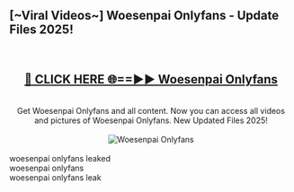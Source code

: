 <h2>[~Viral Videos~] Woesenpai Onlyfans - Update Files 2025!</h2>
<br>
<div align="center">
<h2><a href="https://betterlinks.top/A2PfLJ" rel="nofollow">🔴 CLICK HERE 🌐==►► Woesenpai Onlyfans</a></h2>
<br>
Get Woesenpai Onlyfans and all content. Now you can access all videos and pictures of Woesenpai Onlyfans. New Updated Files 2025!
<br>
<br>
<a href="https://betterlinks.top/A2PfLJ" rel="nofollow" data-target="animated-image.originalLink"><img src="https://i.ibb.co.com/WyWwxjT/player-gif2.gif" alt="Woesenpai Onlyfans" style="max-width: 100%; display: inline-block;" data-target="animated-image.originalImage"></a>
</div>
<br>
woesenpai onlyfans leaked<br>
woesenpai onlyfans<br>
woesenpai onlyfans leak